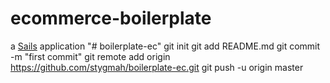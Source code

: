 # ecommerce-boilerplate

a [Sails](http://sailsjs.org) application
"# boilerplate-ec"  git init git add README.md git commit -m "first commit" git remote add origin https://github.com/stygmah/boilerplate-ec.git git push -u origin master
